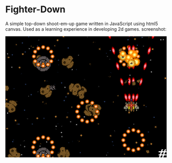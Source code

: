 # Fighter-Down
A simple top-down shoot-em-up game written in JavaScript using html5 canvas. Used as a learning experience in developing 2d games. screenshot:

![GitHub Logo](screenshot.png)
